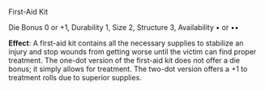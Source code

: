 First-Aid Kit

Die Bonus 0 or +1, Durability 1, Size 2, Structure 3, Availability • or ••

**Effect**: A first-aid kit contains all the necessary supplies to
stabilize an injury and stop wounds from getting worse until
the victim can find proper treatment. The one-dot version of
the first-aid kit does not offer a die bonus; it simply allows
for treatment. The two-dot version offers a +1 to treatment
rolls due to superior supplies. 